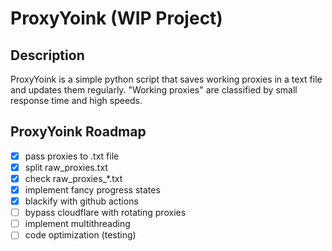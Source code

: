 # ProxyYoink (WIP Project)

## Description
ProxyYoink is a simple python script that saves working proxies in a text file and updates them regularly. "Working proxies" are classified by small response time and high speeds.

## ProxyYoink Roadmap

 * [x] pass proxies to .txt file
 * [x] split raw_proxies.txt
 * [x] check raw_proxies_*.txt
 * [x] implement fancy progress states
 * [x] blackify with github actions
 * [ ] bypass cloudflare with rotating proxies
 * [ ] implement multithreading
 * [ ] code optimization (testing)
